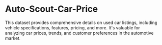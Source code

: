 # Auto-Scout-Car-Price
This dataset provides comprehensive details on used car listings, including vehicle specifications, features, pricing, and more. It's valuable for analyzing car prices, trends, and customer preferences in the automotive market.

